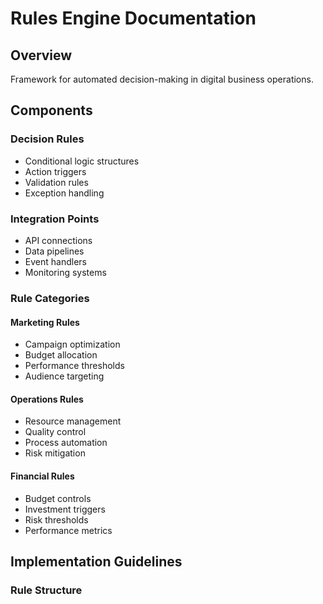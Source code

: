 # Rules Engine Documentation

## Overview
Framework for automated decision-making in digital business operations.

## Components

### Decision Rules
- Conditional logic structures
- Action triggers
- Validation rules
- Exception handling

### Integration Points
- API connections
- Data pipelines
- Event handlers
- Monitoring systems

### Rule Categories

#### Marketing Rules
- Campaign optimization
- Budget allocation
- Performance thresholds
- Audience targeting

#### Operations Rules
- Resource management
- Quality control
- Process automation
- Risk mitigation

#### Financial Rules
- Budget controls
- Investment triggers
- Risk thresholds
- Performance metrics

## Implementation Guidelines

### Rule Structure
